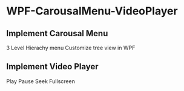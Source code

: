 # WPF-CarousalMenu-VideoPlayer
## Implement Carousal Menu
3 Level Hierachy menu
Customize tree view in WPF
## Implement Video Player
Play
Pause
Seek
Fullscreen

